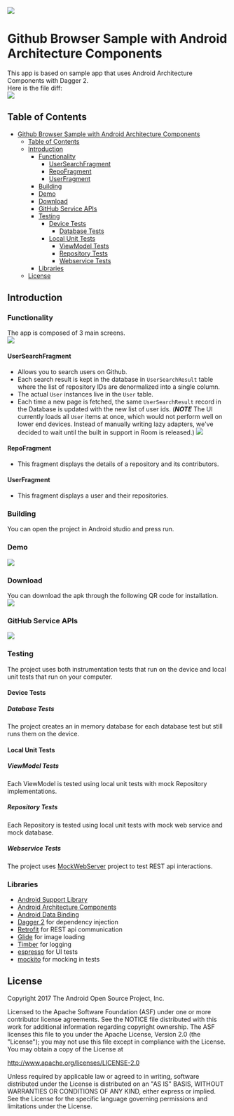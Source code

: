 ![](./icon.png)

Github Browser Sample with Android Architecture Components
===========================================================

This app is based on sample app that uses Android Architecture Components with Dagger 2.  
Here is the file diff:  
![](./README/diff.png)

## Table of Contents
<!-- START doctoc generated TOC please keep comment here to allow auto update -->
<!-- DON'T EDIT THIS SECTION, INSTEAD RE-RUN doctoc TO UPDATE -->
- [Github Browser Sample with Android Architecture Components](#github-browser-sample-with-android-architecture-components)
  - [Table of Contents](#table-of-contents)
  - [Introduction](#introduction)
    - [Functionality](#functionality)
      - [UserSearchFragment](#usersearchfragment)
      - [RepoFragment](#repofragment)
      - [UserFragment](#userfragment)
    - [Building](#building)
    - [Demo](#demo)
    - [Download](#download)
    - [GitHub Service APIs](#github-service-apis)
    - [Testing](#testing)
      - [Device Tests](#device-tests)
        - [Database Tests](#database-tests)
      - [Local Unit Tests](#local-unit-tests)
        - [ViewModel Tests](#viewmodel-tests)
        - [Repository Tests](#repository-tests)
        - [Webservice Tests](#webservice-tests)
    - [Libraries](#libraries)
  - [License](#license)
<!-- END doctoc generated TOC please keep comment here to allow auto update -->


Introduction
-------------

### Functionality
The app is composed of 3 main screens.  
![](./README/screens.png)

#### UserSearchFragment  
- Allows you to search users on Github.  
- Each search result is kept in the database in `UserSearchResult` table where
the list of repository IDs are denormalized into a single column.  
- The actual `User` instances live in the `User` table.  
- Each time a new page is fetched, the same `UserSearchResult` record in the
Database is updated with the new list of user ids. 
 (***NOTE*** The UI currently loads all `User` items at once, which would not
perform well on lower end devices. Instead of manually writing lazy
adapters, we've decided to wait until the built in support in Room is released.)
![](./README/callstack.png)

#### RepoFragment 
- This fragment displays the details of a repository and its contributors.  

#### UserFragment
- This fragment displays a user and their repositories.  

### Building
You can open the project in Android studio and press run.

### Demo
[![](./README/demo.gif)](https://youtu.be/5hR6vYgWHfI)

### Download
You can download the apk through the following QR code for installation.  
[![](./README/qrcode.svg)](https://app.box.com/s/43fqxy5ni2wah11un67ow3u0z4pkmen3)

### GitHub Service APIs
![](./README/apis.png)

### Testing
The project uses both instrumentation tests that run on the device
and local unit tests that run on your computer.

#### Device Tests
##### Database Tests
The project creates an in memory database for each database test but still
runs them on the device.

#### Local Unit Tests
##### ViewModel Tests
Each ViewModel is tested using local unit tests with mock Repository
implementations.
##### Repository Tests
Each Repository is tested using local unit tests with mock web service and
mock database.
##### Webservice Tests
The project uses [MockWebServer][mockwebserver] project to test REST api interactions.


### Libraries
* [Android Support Library][support-lib]
* [Android Architecture Components][arch]
* [Android Data Binding][data-binding]
* [Dagger 2][dagger2] for dependency injection
* [Retrofit][retrofit] for REST api communication
* [Glide][glide] for image loading
* [Timber][timber] for logging
* [espresso][espresso] for UI tests
* [mockito][mockito] for mocking in tests


[mockwebserver]: https://github.com/square/okhttp/tree/master/mockwebserver
[support-lib]: https://developer.android.com/topic/libraries/support-library/index.html
[arch]: https://developer.android.com/arch
[data-binding]: https://developer.android.com/topic/libraries/data-binding/index.html
[espresso]: https://google.github.io/android-testing-support-library/docs/espresso/
[dagger2]: https://google.github.io/dagger
[retrofit]: http://square.github.io/retrofit
[glide]: https://github.com/bumptech/glide
[timber]: https://github.com/JakeWharton/timber
[mockito]: http://site.mockito.org

License
--------

Copyright 2017 The Android Open Source Project, Inc.

Licensed to the Apache Software Foundation (ASF) under one or more contributor
license agreements.  See the NOTICE file distributed with this work for
additional information regarding copyright ownership.  The ASF licenses this
file to you under the Apache License, Version 2.0 (the "License"); you may not
use this file except in compliance with the License.  You may obtain a copy of
the License at

http://www.apache.org/licenses/LICENSE-2.0

Unless required by applicable law or agreed to in writing, software
distributed under the License is distributed on an "AS IS" BASIS, WITHOUT
WARRANTIES OR CONDITIONS OF ANY KIND, either express or implied.  See the
License for the specific language governing permissions and limitations under
the License.
